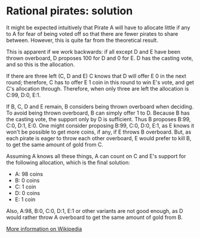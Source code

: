 # Rational pirates: solution

It might be expected intuitively that Pirate A will have to allocate little if
any to A for fear of being voted off so that there are fewer pirates to share
between. However, this is quite far from the theoretical result.

This is apparent if we work backwards: if all except D and E have been thrown
overboard, D proposes 100 for D and 0 for E. D has the casting vote, and so
this is the allocation.

If there are three left (C, D and E) C knows that D will offer E 0 in the next
round; therefore, C has to offer E 1 coin in this round to win E's vote, and
get C's allocation through. Therefore, when only three are left the allocation
is C:99, D:0, E:1.

If B, C, D and E remain, B considers being thrown overboard when deciding. To
avoid being thrown overboard, B can simply offer 1 to D. Because B has the
casting vote, the support only by D is sufficient. Thus B proposes B:99, C:0,
D:1, E:0. One might consider proposing B:99, C:0, D:0, E:1, as E knows it won't
be possible to get more coins, if any, if E throws B overboard. But, as each
pirate is eager to throw each other overboard, E would prefer to kill B, to get
the same amount of gold from C.

Assuming A knows all these things, A can count on C and E's support for the
following allocation, which is the final solution:

* A: 98 coins
* B: 0 coins
* C: 1 coin
* D: 0 coins
* E: 1 coin

Also, A:98, B:0, C:0, D:1, E:1 or other variants are not good enough, as D
would rather throw A overboard to get the same amount of gold from B.

[More information on Wikipedia](https://en.wikipedia.org/wiki/Pirate_game)
